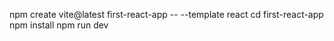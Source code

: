 npm create vite@latest first-react-app -- --template react
cd first-react-app
  npm install
  npm run dev